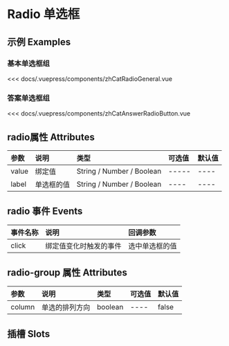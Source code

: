 
# Radio 单选框

## 示例 Examples

### 基本单选框组
<zh-cat-radio-general></zh-cat-radio-general>
<code-show>
<<< docs/.vuepress/components/zhCatRadioGeneral.vue 
</code-show>

### 答案单选框组
<zh-cat-answer-radio-button></zh-cat-answer-radio-button>
<code-show>
<<< docs/.vuepress/components/zhCatAnswerRadioButton.vue 
</code-show>

## radio属性 Attributes

| 参数  | 说明  | 类型   | 可选值           | 默认值 |
|:------|:-------------|:-------|:------------------|:--------|
| value | 绑定值 | String / Number / Boolean | ----- | ---- |
| label | 单选框的值 | String / Number / Boolean | ---- | ---- |

## radio 事件 Events

| 事件名称  | 说明    | 回调参数 |
|:------|:---------------|:--------|
| click | 绑定值变化时触发的事件 | 选中单选框的值 |

## radio-group 属性 Attributes

| 参数  | 说明  | 类型   | 可选值           | 默认值 |
|:------|:-------------|:-------|:------------------|:--------|
| column | 单选的排列方向 |  boolean | ---- | false |

## 插槽 Slots

<!-- | 插槽名称  | 说明 |
|:------|:---------------| -->

